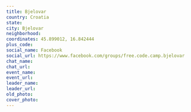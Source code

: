```yaml
---
title: Bjelovar
country: Croatia
state: 
city: Bjelovar
neighborhood: 
coordinates: 45.899012, 16.842444
plus_code:
social_name: Facebook
social_url: https://www.facebook.com/groups/free.code.camp.bjelovar
chat_name:
chat_url:
event_name:
event_url:
leader_name:
leader_url:
old_photo: 
cover_photo:
---
```

